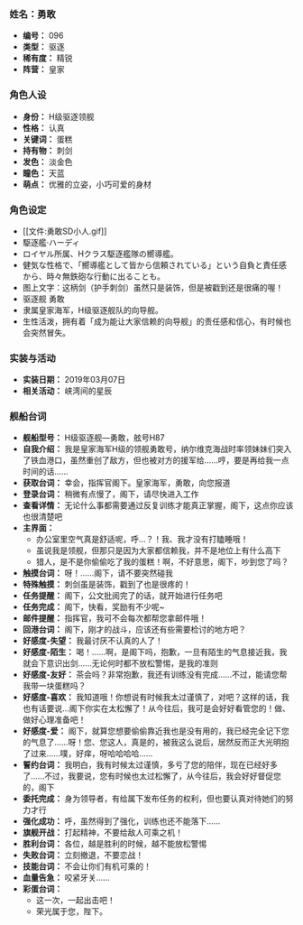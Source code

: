### 姓名：勇敢
* **编号：** 096
* **类型：** 驱逐
* **稀有度：** 精锐
* **阵营：** 皇家


### 角色人设
* **身份：** H级驱逐领舰
* **性格：** 认真
* **关键词：** 蛋糕
* **持有物：** 刺剑
* **发色：** 淡金色
* **瞳色：** 天蓝
* **萌点：** 优雅的立姿，小巧可爱的身材


### 角色设定
* [[文件:勇敢SD小人.gif]]
* 駆逐艦·ハーディ
* ロイヤル所属、Hクラス駆逐艦隊の嚮導艦。
* 健気な性格で、「嚮導艦として皆から信頼されている」という自負と責任感から、時々無鉄砲な行動に出ることも。
* 图上文字：这柄剑（护手刺剑）虽然只是装饰，但是被戳到还是很痛的喔！
* 驱逐舰 勇敢
* 隶属皇家海军，H级驱逐舰队的向导舰。
* 生性活泼，拥有着「成为能让大家信赖的向导舰」的责任感和信心，有时候也会突然冒失。


### 实装与活动
* **实装日期：** 2019年03月07日
* **相关活动：** 峡湾间的星辰


### 舰船台词
* **舰船型号：** H级驱逐舰—勇敢，舷号H87
* **自我介绍：** 我是皇家海军H级的领舰勇敢号，纳尔维克海战时率领妹妹们突入了铁血港口，虽然重创了敌方，但也被对方的援军给……哼，要是再给我一点时间的话……
* **获取台词：** 幸会，指挥官阁下。皇家海军，勇敢，向您报道
* **登录台词：** 稍微有点慢了，阁下，请尽快进入工作
* **查看详情：** 无论什么事都需要通过反复训练才能真正掌握，阁下，这点你应该也很清楚吧
* **主界面：**
  * 办公室里空气真是舒适呢，呼…？！我、我才没有打瞌睡哦！
  * 虽说我是领舰，但那只是因为大家都信赖我，并不是地位上有什么高下
  * 猎人，是不是你偷偷吃了我的蛋糕！啊，不好意思，阁下，吵到您了吗？
* **触摸台词：** 呀！……阁下，请不要突然碰我
* **特殊触摸：** 刺剑虽是装饰，戳到了也是很疼的！
* **任务提醒：** 阁下，公文批阅完了的话，就开始进行任务吧
* **任务完成：** 阁下，快看，奖励有不少呢~
* **邮件提醒：** 指挥官，我可不会每次都帮您拿邮件哦！
* **回港台词：** 阁下，刚才的战斗，应该还有些需要检讨的地方吧？
* **好感度-失望：** 我最讨厌不认真的人了！
* **好感度-陌生：** 喝！……啊，是阁下吗，抱歉，一旦有陌生的气息接近我，我就会下意识出剑……无论何时都不放松警惕，是我的准则
* **好感度-友好：** 茶会吗？非常抱歉，我还有训练没有完成……不过，能请您帮我带一块蛋糕吗？
* **好感度-喜欢：** 我知道哦！你想说有时候我太过谨慎了，对吧？这样的话，我也有话要说…阁下你实在太松懈了！从今往后，我可是会好好看管您的！做、做好心理准备吧！
* **好感度-爱：** 阁下，就算您想要偷偷靠近我也是没有用的，我已经完全记下您的气息了……呀！您、您这人，真是的，被我这么说后，居然反而正大光明抱了过来……噗，好痒，呀哈哈哈哈……
* **誓约台词：** 我明白，我有时候太过谨慎，多亏了您的陪伴，现在已经好多了……不过，我要说，您有时候也太过松懈了，从今往后，我会好好督促您的，阁下
* **委托完成：** 身为领导者，有给属下发布任务的权利，但也要认真对待她们的努力才行
* **强化成功：** 呼，虽然得到了强化，训练也还不能落下……
* **旗舰开战：** 打起精神，不要给敌人可乘之机！
* **胜利台词：** 各位，越是胜利的时候，越不能放松警惕
* **失败台词：** 立刻撤退，不要恋战！
* **技能台词：** 不会让你们有机可乘的！
* **血量告急：** 咬紧牙关……
* **彩蛋台词：**
  * 这一次，一起出击吧！
  * 荣光属于您，陛下。
